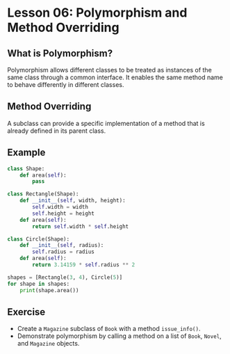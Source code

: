 # Lesson 06: Polymorphism and Method Overriding

## What is Polymorphism?
Polymorphism allows different classes to be treated as instances of the same class through a common interface. It enables the same method name to behave differently in different classes.

## Method Overriding
A subclass can provide a specific implementation of a method that is already defined in its parent class.

## Example
```python
class Shape:
    def area(self):
        pass

class Rectangle(Shape):
    def __init__(self, width, height):
        self.width = width
        self.height = height
    def area(self):
        return self.width * self.height

class Circle(Shape):
    def __init__(self, radius):
        self.radius = radius
    def area(self):
        return 3.14159 * self.radius ** 2

shapes = [Rectangle(3, 4), Circle(5)]
for shape in shapes:
    print(shape.area())
```

## Exercise
- Create a `Magazine` subclass of `Book` with a method `issue_info()`.
- Demonstrate polymorphism by calling a method on a list of `Book`, `Novel`, and `Magazine` objects.
